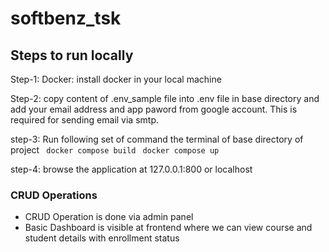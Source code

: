 # softbenz_tsk

## Steps to run locally

Step-1: Docker: install docker in your local machine

Step-2: copy content of .env_sample file into .env file in base directory and add your email address and app paword from google account. This is required for sending email via smtp.

step-3: Run following set of command the terminal of base directory of project
 ` docker compose build`
 ` docker compose up`

step-4: browse the application at 127.0.0.1:800 or localhost

### CRUD Operations
- CRUD Operation is done via admin panel
- Basic Dashboard is visible at frontend where we can view course and student details with enrollment status






